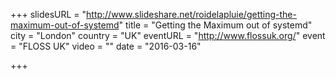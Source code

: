 +++
slidesURL = "http://www.slideshare.net/roidelapluie/getting-the-maximum-out-of-systemd"
title = "Getting the Maximum out of systemd"
city = "London"
country = "UK"
eventURL = "http://www.flossuk.org/"
event = "FLOSS UK"
video = ""
date = "2016-03-16"

+++

